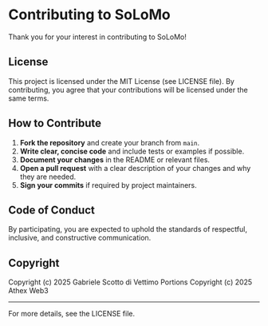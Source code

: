 # Contributing to SoLoMo

Thank you for your interest in contributing to SoLoMo!

## License
This project is licensed under the MIT License (see LICENSE file). By contributing, you agree that your contributions will be licensed under the same terms.

## How to Contribute

1. **Fork the repository** and create your branch from `main`.
2. **Write clear, concise code** and include tests or examples if possible.
3. **Document your changes** in the README or relevant files.
4. **Open a pull request** with a clear description of your changes and why they are needed.
5. **Sign your commits** if required by project maintainers.

## Code of Conduct
By participating, you are expected to uphold the standards of respectful, inclusive, and constructive communication.

## Copyright
Copyright (c) 2025 Gabriele Scotto di Vettimo
Portions Copyright (c) 2025 Athex Web3

---

For more details, see the LICENSE file.
